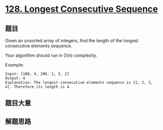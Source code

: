 # [128. Longest Consecutive Sequence](https://leetcode.com/problems/longest-consecutive-sequence/)

## 题目

Given an unsorted array of integers, find the length of the longest consecutive elements sequence.

Your algorithm should run in O(n) complexity.


Example: 

```
Input: [100, 4, 200, 1, 3, 2]
Output: 4
Explanation: The longest consecutive elements sequence is [1, 2, 3, 4]. Therefore its length is 4.
```

## 题目大意


## 解题思路

